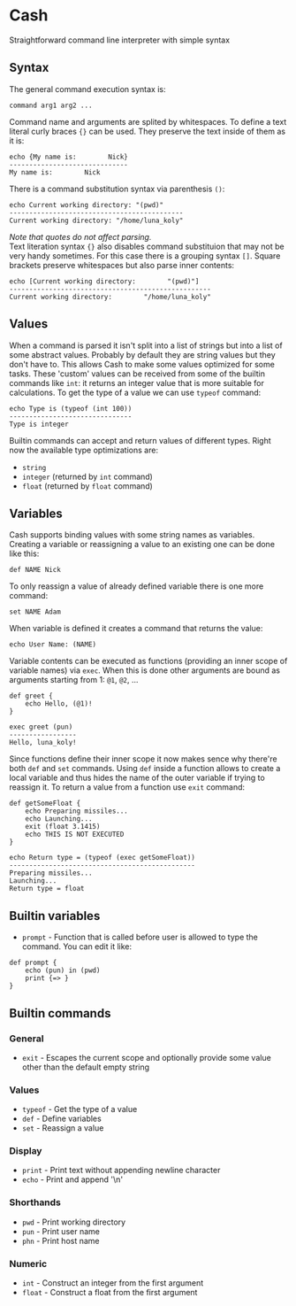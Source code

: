 # Cash
Straightforward command line interpreter with simple syntax

## Syntax
The general command execution syntax is:
```
command arg1 arg2 ...
```
Command name and arguments are splited by whitespaces. 
To define a text literal curly braces `{}` can be used.
They preserve the text inside of them as it is:
```
echo {My name is:        Nick}
------------------------------
My name is:        Nick
```
There is a command substitution syntax via parenthesis `()`:
```
echo Current working directory: "(pwd)"
--------------------------------------------
Current working directory: "/home/luna_koly"
```
_Note that quotes do not affect parsing._  
Text literation syntax `{}` also disables command substituion that may not
be very handy sometimes. For this case there is a grouping syntax `[]`.
Square brackets preserve whitespaces but also parse inner contents:
```
echo [Current working directory:        "(pwd)"]
---------------------------------------------------
Current working directory:        "/home/luna_koly"
```

## Values
When a command is parsed it isn't split into a list of strings but
into a list of some abstract values. Probably by default they are
string values but they don't have to. This allows Cash to make
some values optimized for some tasks. These 'custom' values can be
received from some of the builtin commands like `int`:
it returns an integer value that is more suitable for calculations.
To get the type of a value we can use `typeof` command:
```
echo Type is (typeof (int 100))
-------------------------------
Type is integer
```
Builtin commands can accept and return values of different types.
Right now the available type optimizations are:
- `string`
- `integer` (returned by `int` command)
- `float` (returned by `float` command)

## Variables
Cash supports binding values with some string names as variables.
Creating a variable or reassigning a value to an existing one can be done like this:
```
def NAME Nick
```
To only reassign a value of already defined variable there is one more command:
```
set NAME Adam
```
When variable is defined it creates a command that returns the value:
```
echo User Name: (NAME)
```
Variable contents can be executed as functions (providing an inner scope of variable names) via `exec`.
When this is done other arguments are bound as arguments starting from 1: `@1`, `@2`, ...
```
def greet {
    echo Hello, (@1)!
}

exec greet (pun)
-----------------
Hello, luna_koly!
```
Since functions define their inner scope it now makes sence why there're both `def` and `set` commands.
Using `def` inside a function allows to create a local variable and thus hides the name of the outer variable
if trying to reassign it.
To return a value from a function use `exit` command:
```
def getSomeFloat {
    echo Preparing missiles...
    echo Launching...
    exit (float 3.1415)
    echo THIS IS NOT EXECUTED
}

echo Return type = (typeof (exec getSomeFloat))
-----------------------------------------------
Preparing missiles...
Launching...
Return type = float
```

## Builtin variables
- `prompt` - Function that is called before user is allowed
to type the command. You can edit it like:
```
def prompt {
    echo (pun) in (pwd)
    print {=> }
}
```

## Builtin commands
### General
- `exit` - Escapes the current scope and optionally provide some value other than the default empty string

### Values
- `typeof` - Get the type of a value
- `def` - Define variables
- `set` - Reassign a value

### Display
- `print` - Print text without appending newline character
- `echo` - Print and append '\n'

### Shorthands
- `pwd` - Print working directory
- `pun` - Print user name
- `phn` - Print host name

### Numeric
- `int` - Construct an integer from the first argument
- `float` - Construct a float from the first argument
